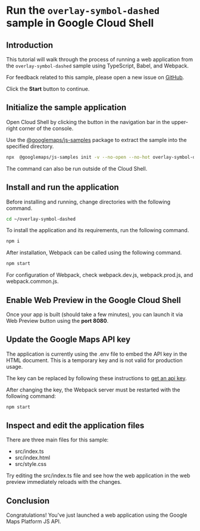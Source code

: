 # Run the `overlay-symbol-dashed` sample in Google Cloud Shell

<walkthrough-tutorial-duration duration="10"/>

## Introduction

This tutorial will walk through the process of running a web application from
the `overlay-symbol-dashed` sample using TypeScript, Babel, and Webpack.

For feedback related to this sample, please open a new issue on
[GitHub](https://github.com/googlemaps/js-samples/issues).

Click the **Start** button to continue.

## Initialize the sample application

Open Cloud Shell by clicking the
<walkthrough-cloud-shell-icon></walkthrough-cloud-shell-icon> button in the
navigation bar in the upper-right corner of the console.

Use the [@googlemaps/js-samples](https://www.npmjs.com/package/@googlemaps/js-samples) package to
extract the sample into the specified directory.

```bash
npx  @googlemaps/js-samples init -v --no-open --no-hot overlay-symbol-dashed ~/overlay-symbol-dashed
```

The command can also be run outside of the Cloud Shell.

## Install and run the application

Before installing and running, change directories with the following command.

```bash
cd ~/overlay-symbol-dashed
```

To install the application and its requirements, run the following command.

```bash
npm i
```

After installation, Webpack can be called using the following command.

```bash
npm start
```

For configuration of Webpack, check
<walkthrough-editor-open-file filePath="overlay-symbol-dashed/webpack.dev.js">webpack.dev.js</walkthrough-editor-open-file>,
<walkthrough-editor-open-file filePath="overlay-symbol-dashed/webpack.prod.js">webpack.prod.js</walkthrough-editor-open-file>,
and
<walkthrough-editor-open-file filePath="overlay-symbol-dashed/webpack.common.js">webpack.common.js</walkthrough-editor-open-file>.

## Enable Web Preview in the Google Cloud Shell

Once your app is built (should take a few minutes), you can launch it via
<walkthrough-spotlight-pointer target="cloudshell" spotlightId="devshell-web-preview-button">Web
Preview button</walkthrough-spotlight-pointer> using the **port 8080**.

## Update the Google Maps API key

The application is currently using the
<walkthrough-editor-open-file filePath="overlay-symbol-dashed/.env">.env</walkthrough-editor-open-file>
file to embed the API key in the HTML document. This is a temporary key and is
not valid for production usage.

The key can be replaced by following these instructions to
[get an api key](https://developers.google.com/maps/documentation/javascript/get-api-key).

After changing the key, the Webpack server must be restarted with the following
command:

```bash
npm start
```

## Inspect and edit the application files

There are three main files for this sample:

*   <walkthrough-editor-open-file filePath="overlay-symbol-dashed/src/index.ts">src/index.ts</walkthrough-editor-open-file>
*   <walkthrough-editor-open-file filePath="overlay-symbol-dashed/src/index.html">src/index.html</walkthrough-editor-open-file>
*   <walkthrough-editor-open-file filePath="overlay-symbol-dashed/src/style.css">src/style.css</walkthrough-editor-open-file>

Try editing the <walkthrough-editor-open-file filePath="overlay-symbol-dashed/src/index.ts">src/index.ts</walkthrough-editor-open-file> file and see how the web application in the web preview immediately reloads with the changes.

## Conclusion

<walkthrough-conclusion-trophy></walkthrough-conclusion-trophy>

Congratulations! You've just launched a web application using the Google Maps
Platform JS API.
